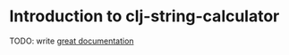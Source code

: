 # Introduction to clj-string-calculator

TODO: write [great documentation](http://jacobian.org/writing/great-documentation/what-to-write/)
